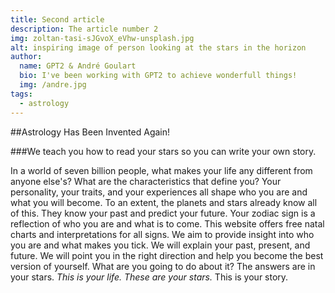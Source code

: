 ```yaml
---
title: Second article
description: The article number 2
img: zoltan-tasi-sJGvoX_eVhw-unsplash.jpg
alt: inspiring image of person looking at the stars in the horizon
author: 
  name: GPT2 & André Goulart
  bio: I've been working with GPT2 to achieve wonderfull things!
  img: /andre.jpg
tags: 
  - astrology
---
```


##Astrology Has Been Invented Again!

###We teach you how to read your stars so you can write your own story.

In a world of seven billion people, what makes your life any different from anyone else's?
What are the characteristics that define you? Your personality, your traits, and your experiences all shape who you are and what you will become.
To an extent, the planets and stars already know all of this. They know your past and predict your future. Your zodiac sign is a reflection of who you are and what is to come.
This website offers free natal charts and interpretations for all signs.
We aim to provide insight into who you are and what makes you tick.
We will explain your past, present, and future. We will point you in the right direction and help you become the best version of yourself.
What are you going to do about it?
The answers are in your stars.
*This is your life. These are your stars.*
This is your story.